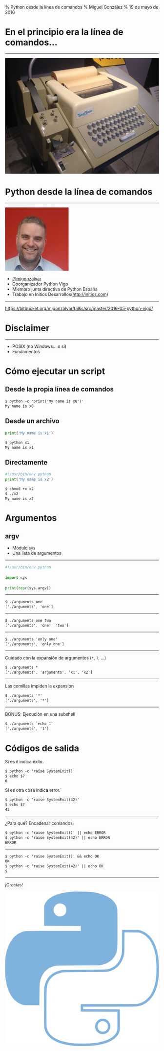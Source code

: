 % Python desde la línea de comandos
% Miguel González
% 19 de mayo de 2016

<script type='text/javascript' id="__bs_script__">//<![CDATA[
    document.write("<script async
    src='http://HOST:3000/browser-sync/browser-sync-client.2.7.9.js'><\/script>".replace("HOST", location.hostname));
//]]></script>

# En el principio era la línea de comandos...

---

![](img/teleprinter.jpg)


# Python desde la línea de comandos

---

![](img/miguel-gonzalez.jpg)

- [@migonzalvar](https://twitter.com/migonzalvar)
- Coorganizador Python Vigo
- Miembro junta directiva de Python España
- Trabajo en Initios Desarrollos(http://initios.com)

---

https://bitbucket.org/migonzalvar/talks/src/master/2016-05-python-vigo/

# Disclaimer

---

- POSIX (no Windows... o sí)
- Fundamentos


# Cómo ejecutar un script

## Desde la propia línea de comandos

```
$ python -c 'print("My name is x0")'
My name is x0
```

## Desde un archivo

```python
print('My name is x1')
```

```
$ python x1
My name is x1
```

## Directamente

```python
#!/usr/bin/env python
print('My name is x2')
```

```
$ chmod +x x2
$ ./x2
My name is x2
```


# Argumentos

## argv

- Módulo `sys`
- Una lista de argumentos

---

```python
#!/usr/bin/env python

import sys

print(repr(sys.argv))
```

---

```
$ ./arguments one
['./arguments', 'one']
```

---

```
$ ./arguments one two
['./arguments', 'one', 'two']
```

---

```
$ ./arguments 'only one'
['./arguments', 'only one']
```

---

Cuidado con la expansión de argumentos (`*`, `?`, ...)

```
$ ./arguments *
['./arguments', 'arguments', 'x1', 'x2']
```

---

Las comillas impiden la expansión

```
$ ./arguments '*'
['./arguments', '*']
```

---

BONUS: Ejecución en una subshell

```
$ ./arguments `echo 1`
['./arguments', '1']
```

# Códigos de salida

Si es `0` indica éxito.

```
$ python -c 'raise SystemExit()'
$ echo $?
0
```

Si es otra cosa indica error.`

```
$ python -c 'raise SystemExit(42)'
$ echo $?
42
```

---

¿Para qué? Encadenar comandos.

```
$ python -c 'raise SystemExit()' || echo ERROR
$ python -c 'raise SystemExit(42)' || echo ERROR
ERROR
```

---

```
$ python -c 'raise SystemExit()' && echo OK
OK
$ python -c 'raise SystemExit(42)' || echo OK
$
```


---


¡Gracias!

![](img/logo-python-vigo-512px.png)

